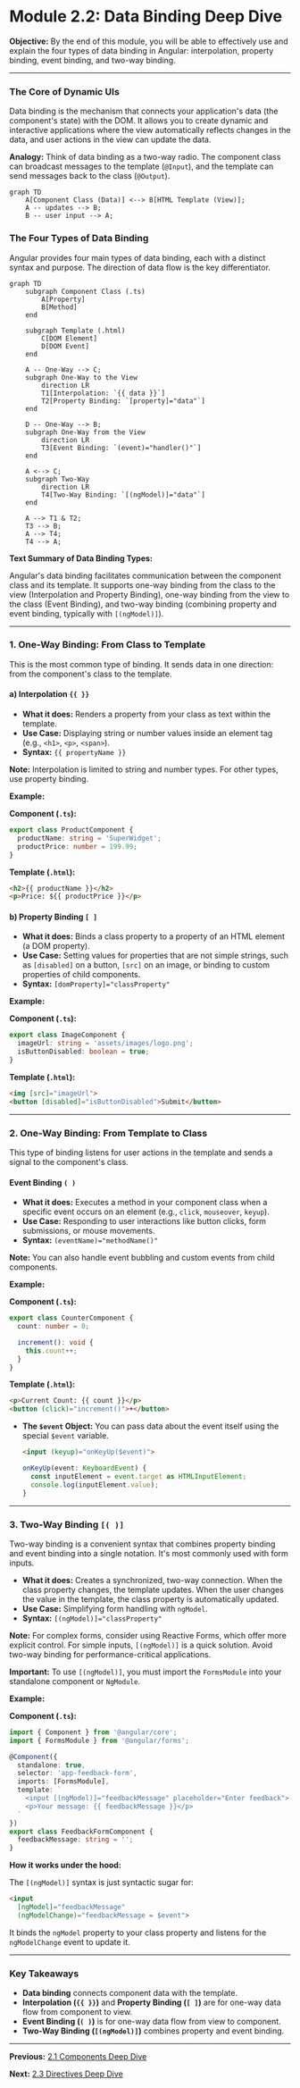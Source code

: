 # Module 2.2: Data Binding Deep Dive

**Objective:** By the end of this module, you will be able to effectively use and explain the four types of data binding in Angular: interpolation, property binding, event binding, and two-way binding.

---

### The Core of Dynamic UIs

Data binding is the mechanism that connects your application's data (the component's state) with the DOM. It allows you to create dynamic and interactive applications where the view automatically reflects changes in the data, and user actions in the view can update the data. 

**Analogy:** Think of data binding as a two-way radio. The component class can broadcast messages to the template (`@Input`), and the template can send messages back to the class (`@Output`).

```mermaid
graph TD
    A[Component Class (Data)] <--> B[HTML Template (View)];
    A -- updates --> B;
    B -- user input --> A;
```

### The Four Types of Data Binding

Angular provides four main types of data binding, each with a distinct syntax and purpose. The direction of data flow is the key differentiator.

```mermaid
graph TD
    subgraph Component Class (.ts)
        A[Property]
        B[Method]
    end

    subgraph Template (.html)
        C[DOM Element]
        D[DOM Event]
    end

    A -- One-Way --> C; 
    subgraph One-Way to the View
        direction LR
        T1[Interpolation: `{{ data }}`]
        T2[Property Binding: `[property]="data"`]
    end

    D -- One-Way --> B;
    subgraph One-Way from the View
        direction LR
        T3[Event Binding: `(event)="handler()"`]
    end

    A <--> C;
    subgraph Two-Way
        direction LR
        T4[Two-Way Binding: `[(ngModel)]="data"`]
    end

    A --> T1 & T2;
    T3 --> B;
    A --> T4;
    T4 --> A;
```

**Text Summary of Data Binding Types:**

Angular's data binding facilitates communication between the component class and its template. It supports one-way binding from the class to the view (Interpolation and Property Binding), one-way binding from the view to the class (Event Binding), and two-way binding (combining property and event binding, typically with `[(ngModel)]`).

--- 

### 1. One-Way Binding: From Class to Template

This is the most common type of binding. It sends data in one direction: from the component's class to the template.

#### a) Interpolation `{{ }}`

*   **What it does:** Renders a property from your class as text within the template.
*   **Use Case:** Displaying string or number values inside an element tag (e.g., `<h1>`, `<p>`, `<span>`).
*   **Syntax:** `{{ propertyName }}`

**Note:** Interpolation is limited to string and number types. For other types, use property binding.

**Example:**

**Component (`.ts`):**
```typescript
export class ProductComponent {
  productName: string = 'SuperWidget';
  productPrice: number = 199.99;
}
```

**Template (`.html`):**
```html
<h2>{{ productName }}</h2>
<p>Price: ${{ productPrice }}</p>
```

#### b) Property Binding `[ ]`

*   **What it does:** Binds a class property to a property of an HTML element (a DOM property).
*   **Use Case:** Setting values for properties that are not simple strings, such as `[disabled]` on a button, `[src]` on an image, or binding to custom properties of child components.
*   **Syntax:** `[domProperty]="classProperty"`

**Example:**

**Component (`.ts`):**
```typescript
export class ImageComponent {
  imageUrl: string = 'assets/images/logo.png';
  isButtonDisabled: boolean = true;
}
```

**Template (`.html`):**
```html
<img [src]="imageUrl">
<button [disabled]="isButtonDisabled">Submit</button>
```

--- 

### 2. One-Way Binding: From Template to Class

This type of binding listens for user actions in the template and sends a signal to the component's class.

#### Event Binding `( )`

*   **What it does:** Executes a method in your component class when a specific event occurs on an element (e.g., `click`, `mouseover`, `keyup`).
*   **Use Case:** Responding to user interactions like button clicks, form submissions, or mouse movements.
*   **Syntax:** `(eventName)="methodName()"`

**Note:** You can also handle event bubbling and custom events from child components.

**Example:**

**Component (`.ts`):**
```typescript
export class CounterComponent {
  count: number = 0;

  increment(): void {
    this.count++;
  }
}
```

**Template (`.html`):**
```html
<p>Current Count: {{ count }}</p>
<button (click)="increment()">+</button>
```

*   **The `$event` Object:** You can pass data about the event itself using the special `$event` variable.

    ```html
    <input (keyup)="onKeyUp($event)">
    ```
    ```typescript
    onKeyUp(event: KeyboardEvent) {
      const inputElement = event.target as HTMLInputElement;
      console.log(inputElement.value);
    }
    ```

--- 

### 3. Two-Way Binding `[( )]`

Two-way binding is a convenient syntax that combines property binding and event binding into a single notation. It's most commonly used with form inputs.

*   **What it does:** Creates a synchronized, two-way connection. When the class property changes, the template updates. When the user changes the value in the template, the class property is automatically updated.
*   **Use Case:** Simplifying form handling with `ngModel`.
*   **Syntax:** `[(ngModel)]="classProperty"`

**Note:** For complex forms, consider using Reactive Forms, which offer more explicit control. For simple inputs, `[(ngModel)]` is a quick solution. Avoid two-way binding for performance-critical applications.

**Important:** To use `[(ngModel)]`, you must import the `FormsModule` into your standalone component or `NgModule`.

**Example:**

**Component (`.ts`):**
```typescript
import { Component } from '@angular/core';
import { FormsModule } from '@angular/forms';

@Component({
  standalone: true,
  selector: 'app-feedback-form',
  imports: [FormsModule],
  template: `
    <input [(ngModel)]="feedbackMessage" placeholder="Enter feedback">
    <p>Your message: {{ feedbackMessage }}</p>
  `
})
export class FeedbackFormComponent {
  feedbackMessage: string = '';
}
```

**How it works under the hood:**

The `[(ngModel)]` syntax is just syntactic sugar for:

```html
<input 
  [ngModel]="feedbackMessage" 
  (ngModelChange)="feedbackMessage = $event">
```

It binds the `ngModel` property to your class property and listens for the `ngModelChange` event to update it.

---

### Key Takeaways

*   **Data binding** connects component data with the template.
*   **Interpolation (`{{ }}`)** and **Property Binding (`[ ]`)** are for one-way data flow from component to view.
*   **Event Binding (`( )`)** is for one-way data flow from view to component.
*   **Two-Way Binding (`[(ngModel)]`)** combines property and event binding.

---

**Previous:** [2.1 Components Deep Dive](./2.1-components-deep-dive.md)

**Next:** [2.3 Directives Deep Dive](./2.3-directives-deep-dive.md)
